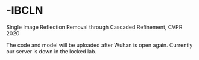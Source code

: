 # -IBCLN
Single Image Reflection Removal through Cascaded Refinement, CVPR 2020

The code and model will be uploaded after Wuhan is open again.  Currently our server is down in the locked lab. 
